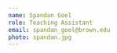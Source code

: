 ```yaml
---
name: Spandan Goel
role: Teaching Assistant
email: spandan_goel@brown.edu
photo: spandan.jpg
---
```


